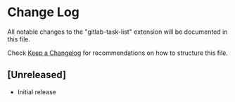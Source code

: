 # Change Log

All notable changes to the "gitlab-task-list" extension will be documented in this file.

Check [Keep a Changelog](http://keepachangelog.com/) for recommendations on how to structure this file.

## [Unreleased]

- Initial release